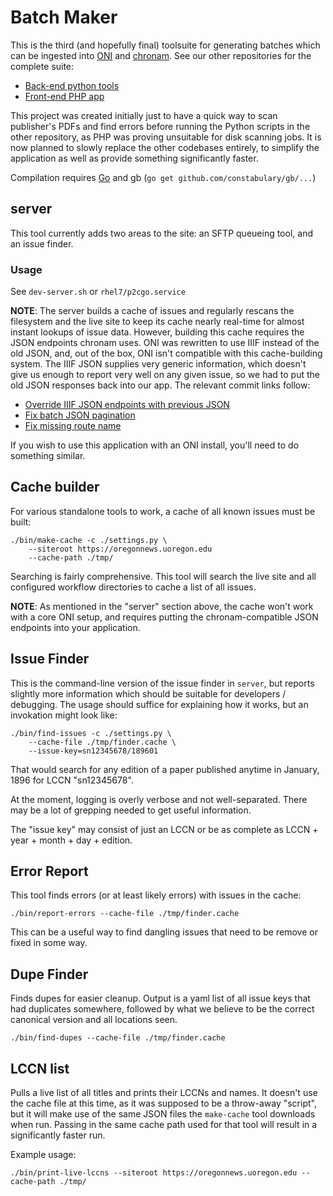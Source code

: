 Batch Maker
===

This is the third (and hopefully final) toolsuite for generating batches which
can be ingested into [ONI](https://github.com/open-oni/open-oni) and
[chronam](https://github.com/LibraryOfCongress/chronam).  See our other
repositories for the complete suite:

- [Back-end python tools](https://github.com/uoregon-libraries/pdf-to-chronam)
- [Front-end PHP app](https://github.com/uoregon-libraries/pdf-to-chronam-admin)

This project was created initially just to have a quick way to scan publisher's
PDFs and find errors before running the Python scripts in the other repository,
as PHP was proving unsuitable for disk scanning jobs.  It is now planned to
slowly replace the other codebases entirely, to simplify the application as
well as provide something significantly faster.

Compilation requires [Go](https://golang.org/dl/) and gb (`go get github.com/constabulary/gb/...`)

server
---

This tool currently adds two areas to the site: an SFTP queueing tool, and an
issue finder.

### Usage

See `dev-server.sh` or `rhel7/p2cgo.service`

**NOTE**: The server builds a cache of issues and regularly rescans the
filesystem and the live site to keep its cache nearly real-time for almost
instant lookups of issue data.  However, building this cache requires the JSON
endpoints chronam uses.  ONI was rewritten to use IIIF instead of the old JSON,
and, out of the box, ONI isn't compatible with this cache-building system.  The
IIIF JSON supplies very generic information, which doesn't give us enough to
report very well on any given issue, so we had to put the old JSON responses
back into our app.  The relevant commit links follow:

- [Override IIIF JSON endpoints with previous JSON](https://github.com/uoregon-libraries/oregon-oni/commit/067ab17084d9015996932d2e001226aa18bbcdb6)
- [ Fix batch JSON pagination](https://github.com/uoregon-libraries/oregon-oni/commit/0463435615b23058ca1bc2afd8017e7001dc0657)
- [Fix missing route name](https://github.com/uoregon-libraries/oregon-oni/commit/94f84a30abd6ad5a38c8bd932a95297e1a9b1989)

If you wish to use this application with an ONI install, you'll need to do
something similar.

Cache builder
---

For various standalone tools to work, a cache of all known issues must be built:

    ./bin/make-cache -c ./settings.py \
        --siteroot https://oregonnews.uoregon.edu
        --cache-path ./tmp/

Searching is fairly comprehensive.  This tool will search the live site and all
configured workflow directories to cache a list of all issues.

**NOTE**: As mentioned in the "server" section above, the cache won't work with
a core ONI setup, and requires putting the chronam-compatible JSON endpoints
into your application.

Issue Finder
---

This is the command-line version of the issue finder in `server`, but reports
slightly more information which should be suitable for developers / debugging.
The usage should suffice for explaining how it works, but an invokation might
look like:

    ./bin/find-issues -c ./settings.py \
        --cache-file ./tmp/finder.cache \
        --issue-key=sn12345678/189601

That would search for any edition of a paper published anytime in January, 1896
for LCCN "sn12345678".

At the moment, logging is overly verbose and not well-separated.  There may be
a lot of grepping needed to get useful information.

The "issue key" may consist of just an LCCN or be as complete as LCCN + year +
month + day + edition.

Error Report
---

This tool finds errors (or at least likely errors) with issues in the cache:

    ./bin/report-errors --cache-file ./tmp/finder.cache

This can be a useful way to find dangling issues that need to be remove or
fixed in some way.

Dupe Finder
---

Finds dupes for easier cleanup.  Output is a yaml list of all issue keys that
had duplicates somewhere, followed by what we believe to be the correct
canonical version and all locations seen.

    ./bin/find-dupes --cache-file ./tmp/finder.cache

LCCN list
---

Pulls a live list of all titles and prints their LCCNs and names.  It doesn't
use the cache file at this time, as it was supposed to be a throw-away
"script", but it will make use of the same JSON files the `make-cache` tool
downloads when run.  Passing in the same cache path used for that tool will
result in a significantly faster run.

Example usage:

    ./bin/print-live-lccns --siteroot https://oregonnews.uoregon.edu --cache-path ./tmp/
